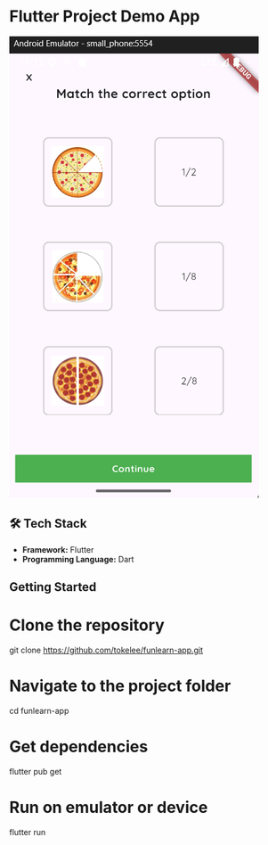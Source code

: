 # Flutter Project Demo App

![My Image](./assets/images/app-image.png)

## 🛠️ Tech Stack  
- **Framework:** Flutter  
- **Programming Language:** Dart 

## Getting Started

# Clone the repository
git clone https://github.com/tokelee/funlearn-app.git

# Navigate to the project folder
cd funlearn-app

# Get dependencies
flutter pub get

# Run on emulator or device
flutter run
